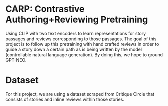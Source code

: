 # CARP: Contrastive Authoring+Reviewing Pretraining

Using CLIP with two text encoders to learn representations for story passages and reviews corresponding to those passages. The goal of this project is to follow up this pretraining with hand crafted reviews in order to guide a story down a certain path as is being written by the model (controllable natural language generation). By doing this, we hope to ground GPT-NEO.

# Dataset

For this project, we are using a dataset scraped from Critique Circle that consists of stories and inline reviews within those stories.
